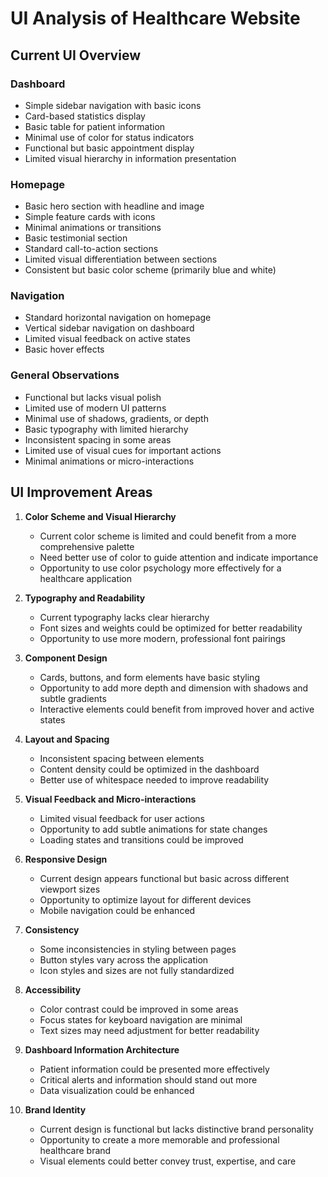 # UI Analysis of Healthcare Website

## Current UI Overview

### Dashboard
- Simple sidebar navigation with basic icons
- Card-based statistics display
- Basic table for patient information
- Minimal use of color for status indicators
- Functional but basic appointment display
- Limited visual hierarchy in information presentation

### Homepage
- Basic hero section with headline and image
- Simple feature cards with icons
- Minimal animations or transitions
- Basic testimonial section
- Standard call-to-action sections
- Limited visual differentiation between sections
- Consistent but basic color scheme (primarily blue and white)

### Navigation
- Standard horizontal navigation on homepage
- Vertical sidebar navigation on dashboard
- Limited visual feedback on active states
- Basic hover effects

### General Observations
- Functional but lacks visual polish
- Limited use of modern UI patterns
- Minimal use of shadows, gradients, or depth
- Basic typography with limited hierarchy
- Inconsistent spacing in some areas
- Limited use of visual cues for important actions
- Minimal animations or micro-interactions

## UI Improvement Areas

1. **Color Scheme and Visual Hierarchy**
   - Current color scheme is limited and could benefit from a more comprehensive palette
   - Need better use of color to guide attention and indicate importance
   - Opportunity to use color psychology more effectively for a healthcare application

2. **Typography and Readability**
   - Current typography lacks clear hierarchy
   - Font sizes and weights could be optimized for better readability
   - Opportunity to use more modern, professional font pairings

3. **Component Design**
   - Cards, buttons, and form elements have basic styling
   - Opportunity to add more depth and dimension with shadows and subtle gradients
   - Interactive elements could benefit from improved hover and active states

4. **Layout and Spacing**
   - Inconsistent spacing between elements
   - Content density could be optimized in the dashboard
   - Better use of whitespace needed to improve readability

5. **Visual Feedback and Micro-interactions**
   - Limited visual feedback for user actions
   - Opportunity to add subtle animations for state changes
   - Loading states and transitions could be improved

6. **Responsive Design**
   - Current design appears functional but basic across different viewport sizes
   - Opportunity to optimize layout for different devices
   - Mobile navigation could be enhanced

7. **Consistency**
   - Some inconsistencies in styling between pages
   - Button styles vary across the application
   - Icon styles and sizes are not fully standardized

8. **Accessibility**
   - Color contrast could be improved in some areas
   - Focus states for keyboard navigation are minimal
   - Text sizes may need adjustment for better readability

9. **Dashboard Information Architecture**
   - Patient information could be presented more effectively
   - Critical alerts and information should stand out more
   - Data visualization could be enhanced

10. **Brand Identity**
    - Current design is functional but lacks distinctive brand personality
    - Opportunity to create a more memorable and professional healthcare brand
    - Visual elements could better convey trust, expertise, and care
